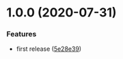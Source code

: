 # 1.0.0 (2020-07-31)


### Features

* first release ([5e28e39](https://github.com/satoruk/bullet_log_parser/commit/5e28e39dba70218f4e93de904f53d7018eed4472))
